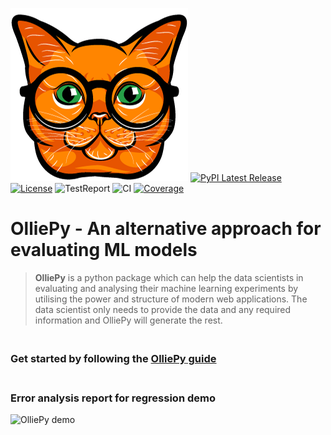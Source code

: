 
![OlliePy logo](./sphinxSource/source/_static/imgs/logo.png)
[![PyPI Latest Release](https://img.shields.io/pypi/v/olliepy.svg)](https://pypi.org/project/olliepy/)
[![License](https://img.shields.io/pypi/l/olliepy.svg)](https://github.com/ahmed-mohamed-sn/olliepy/blob/master/LICENSE)
![TestReport](https://github.com/ahmed-mohamed-sn/olliePy/workflows/TestReport/badge.svg?branch=master)
![CI](https://github.com/ahmed-mohamed-sn/olliePy/workflows/CI/badge.svg)
[![Coverage](https://codecov.io/github/ahmed-mohamed-sn/olliepy/coverage.svg?branch=master)](https://codecov.io/gh/ahmed-mohamed-sn/olliepy)
# OlliePy - An alternative approach for evaluating ML models
> **OlliePy** is a python package which can help the data scientists in
> evaluating and analysing their machine learning experiments by
> utilising the power and structure of modern web applications. 
> The data scientist only needs to provide the data and any required 
> information and OlliePy will generate the rest.

### <br/>Get started by following the [**OlliePy** guide](https://ahmed-mohamed-sn.github.io/olliePy/)

### <br/>Error analysis report for regression demo
![OlliePy demo](./sphinxSource/source/_static/imgs/error-analysis-regression-demo.gif)
